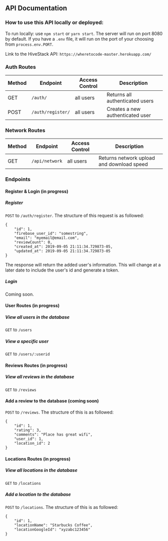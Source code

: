 ## API Documentation

### How to use this API locally or deployed:

To run locally: use `npm start` or `yarn start`. The server will run on port 8080 by default. If you have a `.env` file, it will run on the port of your choosing from `process.env.PORT`.

Link to the HiveStack API: `https://wheretocode-master.herokuapp.com/`

### Auth Routes

| Method | Endpoint          | Access Control | Description                      |
| ------ | ----------------- | -------------- | -------------------------------- |
| GET    | `/auth/`          | all users      | Returns all authenticated users  |
| POST   | `/auth/register/` | all users      | Creates a new authenticated user |

### Network Routes

| Method | Endpoint       | Access Control | Description                               |
| ------ | -------------- | -------------- | ----------------------------------------- |
| GET    | `/api/network` | all users      | Returns network upload and download speed |

### Endpoints

#### Register & Login (in progress)

##### Register

`POST` to `/auth/register`. The structure of this request is as followed:

```
{
    "id": 1,
    "firebase_user_id": "somestring",
    "email": "myemail@email.com",
    "reviewCount": 0,
    "created_at": 2019-09-05 21:11:34.729873-05,
    "updated_at": 2019-09-05 21:11:34.729873-05
}
```

The response will return the added user's information. This will change at a later date to include the user's id and generate a token.

##### Login

Coming soon.

#### User Routes (in progress)

##### View all users in the database

`GET` to `/users`

##### View a specific user

`GET` to `/users/:userid`

#### Reviews Routes (in progress)

##### View all reviews in the database

`GET` to `/reviews`

#### Add a review to the database (coming soon)

`POST` to `/reviews`. The structure of this is as followed:

```
{
    "id": 1,
    "rating": 3,
    "comments": "Place has great wifi",
    "user_id": 1,
    "location_id": 2
}
```

#### Locations Routes (in progress)

##### View all locations in the database

`GET` to `/locations`

##### Add a location to the database

`POST` to `/locations`. The structure of this is as followed:

```
{
    "id": 1,
    "locationName": "Starbucks Coffee",
    "locationGoogleId": "xyzabc123456"
}
```
